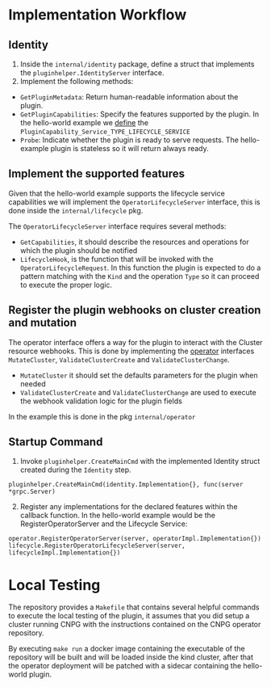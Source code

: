 # Implementation Workflow

## Identity

1. Inside the `internal/identity` package, define a struct that implements the `pluginhelper.IdentityServer` interface.
2. Implement the following methods:
  - `GetPluginMetadata`: Return human-readable information about the plugin.
  - `GetPluginCapabilities`: Specify the features supported by the plugin. 
In the hello-world example we [define](internal/lifecycle/lifecycle.go) the `PluginCapability_Service_TYPE_LIFECYCLE_SERVICE`
  - `Probe`: Indicate whether the plugin is ready to serve requests. The hello-example plugin is stateless so it will return
always ready.

## Implement the supported features

Given that the hello-world example supports the lifecycle service capabilities we will implement the `OperatorLifecycleServer` interface, this is done
inside the `internal/lifecycle` pkg.

The `OperatorLifecycleServer` interface requires several methods:
- `GetCapabilities`, it should describe the resources and operations for which the plugin should be notified
- `LifecycleHook`, is the function that will be invoked with the `OperatorLifecycleRequest`. In this function the plugin is expected
to do a pattern matching with the `Kind` and the operation `Type` so it can proceed to execute the proper logic.

## Register the plugin webhooks on cluster creation and mutation

The operator interface offers a way for the plugin to interact with the Cluster resource webhooks.
This is done by implementing the [operator](https://github.com/cloudnative-pg/cnpg-i/blob/main/proto/operator.proto)
interfaces `MutateCluster`, `ValidateClusterCreate` and `ValidateClusterChange`.

- `MutateCluster` it should set the defaults parameters for the plugin when needed
- `ValidateClusterCreate` and `ValidateClusterChange` are used to execute the webhook validation logic for the plugin
fields

In the example this is done in the pkg `internal/operator`

## Startup Command

1. Invoke `pluginhelper.CreateMainCmd` with the implemented Identity struct created during the `Identity` step.
```
pluginhelper.CreateMainCmd(identity.Implementation{}, func(server *grpc.Server)
```
2. Register any implementations for the declared features within the callback function. In the hello-world example would 
be the RegisterOperatorServer and the Lifecycle Service:
```
operator.RegisterOperatorServer(server, operatorImpl.Implementation{})
lifecycle.RegisterOperatorLifecycleServer(server, lifecycleImpl.Implementation{})
```

# Local Testing

The repository provides a `Makefile` that contains several helpful commands to execute the local testing of the plugin,
it assumes that you did setup a cluster running CNPG with the instructions contained on the CNPG operator repository.

By executing `make run` a docker image containing the executable of the repository will be built and will be loaded inside
the kind cluster, after that the operator deployment will be patched with a sidecar containing the hello-world
plugin.
